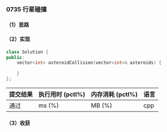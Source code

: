 ### 0735 行星碰撞

#### （1）思路

#### （2）实现

```cpp
class Solution {
public:
    vector<int> asteroidCollision(vector<int>& asteroids) {

    }
};
```

| 提交结果 | 执行用时 (pctl%) | 内存消耗 (pctl%) | 语言 |
|:---------|:-----------------|:-----------------|:-----|
| 通过     |  ms (%)   |  MB (%)  | cpp  |

#### （3）收获
